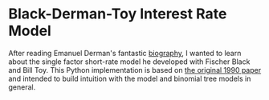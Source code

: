 # Black-Derman-Toy Interest Rate Model

After reading Emanuel Derman's fantastic [biography](https://emanuelderman.com/books/my-life-as-a-quant/), I wanted to learn about the single factor short-rate model he developed with Fischer Black and Bill Toy.
This Python implementation is based on [the original 1990 paper](http://marshallinside.usc.edu/dietrich/FAJ-1990-BlackDermanToy-OneFactor.pdf)
and intended to build intuition with the model and binomial tree models in general.